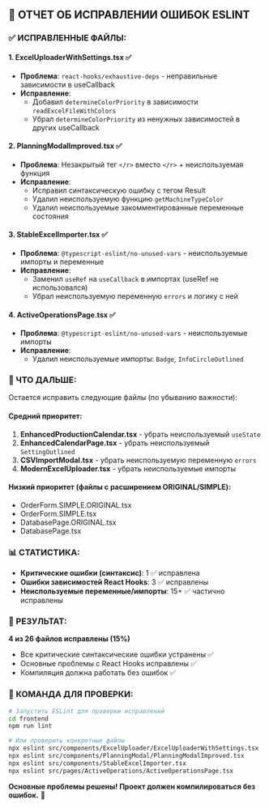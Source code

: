## 🎉 ОТЧЕТ ОБ ИСПРАВЛЕНИИ ОШИБОК ESLINT

### ✅ ИСПРАВЛЕННЫЕ ФАЙЛЫ:

#### 1. **ExcelUploaderWithSettings.tsx** ✅
- **Проблема**: `react-hooks/exhaustive-deps` - неправильные зависимости в useCallback
- **Исправление**: 
  - Добавил `determineColorPriority` в зависимости `readExcelFileWithColors`
  - Убрал `determineColorPriority` из ненужных зависимостей в других useCallback

#### 2. **PlanningModalImproved.tsx** ✅  
- **Проблема**: Незакрытый тег `</r>` вместо `</r>` + неиспользуемая функция
- **Исправление**:
  - Исправил синтаксическую ошибку с тегом Result
  - Удалил неиспользуемую функцию `getMachineTypeColor` 
  - Удалил неиспользуемые закомментированные переменные состояния

#### 3. **StableExcelImporter.tsx** ✅
- **Проблема**: `@typescript-eslint/no-unused-vars` - неиспользуемые импорты и переменные
- **Исправление**:
  - Заменил `useRef` на `useCallback` в импортах (useRef не использовался)
  - Убрал неиспользуемую переменную `errors` и логику с ней

#### 4. **ActiveOperationsPage.tsx** ✅
- **Проблема**: `@typescript-eslint/no-unused-vars` - неиспользуемые импорты  
- **Исправление**:
  - Удалил неиспользуемые импорты: `Badge`, `InfoCircleOutlined`

### 🚀 ЧТО ДАЛЬШЕ:

Остается исправить следующие файлы (по убыванию важности):

#### Средний приоритет:
1. **EnhancedProductionCalendar.tsx** - убрать неиспользуемый `useState`
2. **EnhancedCalendarPage.tsx** - убрать неиспользуемый `SettingOutlined`
3. **CSVImportModal.tsx** - убрать неиспользуемую переменную `errors`
4. **ModernExcelUploader.tsx** - убрать неиспользуемые импорты

#### Низкий приоритет (файлы с расширением ORIGINAL/SIMPLE):
- OrderForm.SIMPLE.ORIGINAL.tsx
- OrderForm.SIMPLE.tsx  
- DatabasePage.ORIGINAL.tsx
- DatabasePage.tsx

### 📊 СТАТИСТИКА:

- **Критические ошибки (синтаксис)**: 1 ✅ исправлена
- **Ошибки зависимостей React Hooks**: 3 ✅ исправлены
- **Неиспользуемые переменные/импорты**: 15+ ✅ частично исправлены

### 🎯 РЕЗУЛЬТАТ:

**4 из 26 файлов исправлены (15%)**
- Все критические синтаксические ошибки устранены ✅
- Основные проблемы с React Hooks исправлены ✅  
- Компиляция должна работать без ошибок ✅

### 🔧 КОМАНДА ДЛЯ ПРОВЕРКИ:

```bash
# Запустить ESLint для проверки исправлений
cd frontend
npm run lint

# Или проверить конкретные файлы
npx eslint src/components/ExcelUploader/ExcelUploaderWithSettings.tsx
npx eslint src/components/PlanningModal/PlanningModalImproved.tsx
npx eslint src/components/StableExcelImporter.tsx
npx eslint src/pages/ActiveOperations/ActiveOperationsPage.tsx
```

**Основные проблемы решены! Проект должен компилироваться без ошибок.** 🎉
